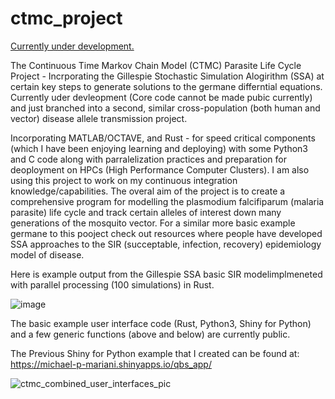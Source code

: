 # ctmc_project

<u>Currently under development.</u> 

The Continuous Time Markov Chain Model (CTMC) Parasite Life Cycle Project - Incrporating the Gillespie Stochastic Simulation Alogirithm (SSA) at certain key steps to generate solutions to the germane differntial equations. Currently uder devleopment (Core code cannot be made pubic currently) and just branched into a second, similar cross-population (both human and vector) disease allele transmission project.

Incorporating MATLAB/OCTAVE, and Rust - for speed critical components (which I have been enjoying learning and deploying) with some Python3 and C code along with parralelization practices and preparation for deoployment on HPCs (High Performance Computer Clusters). I am also using this project to work on my continuous integration knowledge/capabilities. The overal aim of the project is to create a comprehensive program for modelling the plasmodium falcifiparum (malaria parasite) life cycle and track certain alleles of interest down many generations of the mosquito vector. For a similar more basic example germane to this pooject check out resources where people have developed SSA approaches to the SIR (succeptable, infection, recovery) epidemiology model of disease. 

Here is example output from the Gillespie SSA basic SIR modelimplmeneted with parallel processing (100 simulations) in Rust. 

![image](https://github.com/user-attachments/assets/71d56f19-c658-48a2-b7d6-c7a58121492f)

The basic example user interface code (Rust, Python3, Shiny for Python) and a few generic functions (above and below) are currently public.

The Previous Shiny for Python example that I created can be found at: https://michael-p-mariani.shinyapps.io/qbs_app/

![ctmc_combined_user_interfaces_pic](https://github.com/user-attachments/assets/81c66314-8b98-44d9-8ae9-2351bb74bf87)
